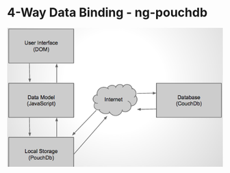 <h1>4-Way Data Binding - ng-pouchdb</h1>
<img src="resources/ionic/ionic-4way-databinding.png">
<!-- .element: class="scale-2" -->